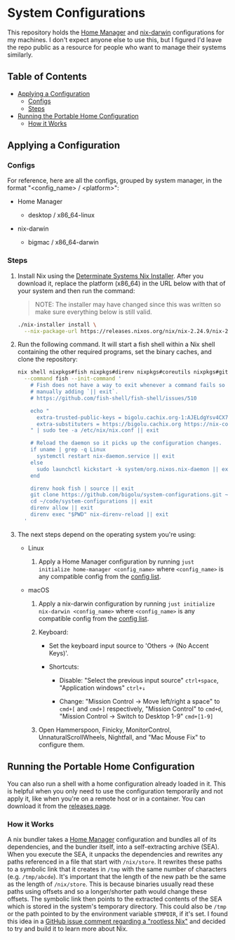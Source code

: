 # System Configurations

This repository holds the [Home Manager][home-manager] and
[nix-darwin][nix-darwin] configurations for my machines. I don't expect anyone
else to use this, but I figured I'd leave the repo public as a resource for
people who want to manage their systems similarly.

## Table of Contents

<!--
  DO NOT EDIT THE TABLE OF CONTENTS MANUALLY.
  It gets generated by doctoc:
  https://github.com/thlorenz/doctoc
  To regenerate, run `just check generate`. Though the pre-push hook will
  automatically run this for you.
-->
<!-- START doctoc generated TOC please keep comment here to allow auto update -->
<!-- DON'T EDIT THIS SECTION, INSTEAD RE-RUN doctoc TO UPDATE -->

- [Applying a Configuration](#applying-a-configuration)
  - [Configs](#configs)
  - [Steps](#steps)
- [Running the Portable Home Configuration](#running-the-portable-home-configuration)
  - [How it Works](#how-it-works)

<!-- END doctoc generated TOC please keep comment here to allow auto update -->

## Applying a Configuration

### Configs

For reference, here are all the configs, grouped by system manager, in the
format "\<config_name> / \<platform>":

<!-- START_CONFIGURATIONS -->

- Home Manager

  - desktop / x86_64-linux

- nix-darwin

  - bigmac / x86_64-darwin

<!-- END_CONFIGURATIONS -->

### Steps

1. Install Nix using the [Determinate Systems Nix
   Installer][determinate-systems-installer]. After you download it, replace the
   platform (x86_64) in the URL below with that of your system and then run the
   command:

   > NOTE: The installer may have changed since this was written so make sure
   > everything below is still valid.

   ```bash
   ./nix-installer install \
     --nix-package-url https://releases.nixos.org/nix/nix-2.24.9/nix-2.24.9-x86_64-linux.tar.xz
   ```

2. Run the following command. It will start a fish shell within a Nix shell
   containing the other required programs, set the binary caches, and clone the
   repository:

   <!-- SYNC: SYS_CONF_PUBLIC_KEYS SYS_CONF_SUBS -->

   ```bash
   nix shell nixpkgs#fish nixpkgs#direnv nixpkgs#coreutils nixpkgs#gitMinimal \
     --command fish --init-command '
       # Fish does not have a way to exit whenever a command fails so I am
       # manually adding `|| exit`.
       # https://github.com/fish-shell/fish-shell/issues/510

       echo "
         extra-trusted-public-keys = bigolu.cachix.org-1:AJELdgYsv4CX7rJkuGu5HuVaOHcqlOgR07ZJfihVTIw= nix-community.cachix.org-1:mB9FSh9qf2dCimDSUo8Zy7bkq5CX+/rkCWyvRCYg3Fs=
         extra-substituters = https://bigolu.cachix.org https://nix-community.cachix.org
       " | sudo tee -a /etc/nix/nix.conf || exit

       # Reload the daemon so it picks up the configuration changes.
       if uname | grep -q Linux
         systemctl restart nix-daemon.service || exit
       else
         sudo launchctl kickstart -k system/org.nixos.nix-daemon || exit
       end

       direnv hook fish | source || exit
       git clone https://github.com/bigolu/system-configurations.git ~/code/system-configurations || exit
       cd ~/code/system-configurations || exit
       direnv allow || exit
       direnv exec "$PWD" nix-direnv-reload || exit
     '
   ```

3. The next steps depend on the operating system you're using:

   - Linux

     1. Apply a Home Manager configuration by running
        `just initialize home-manager <config_name>` where `<config_name>` is
        any compatible config from the [config list](#configs).

   - macOS

     1. Apply a nix-darwin configuration by running
        `just initialize nix-darwin <config_name>` where `<config_name>` is any
        compatible config from the [config list](#configs).

     2. Keyboard:

        - Set the keyboard input source to 'Others → (No Accent Keys)'.

        <!--
          I can automate shortcuts when this issue gets resolved:
          https://github.com/LnL7/nix-darwin/issues/185
        -->

        - Shortcuts:

          - Disable: "Select the previous input source" `ctrl+space`,
            "Application windows" `ctrl+↓`

          - Change: "Mission Control → Move left/right a space" to `cmd+[` and
            `cmd+]` respectively, "Mission Control" to `cmd+d`, "Mission Control
            → Switch to Desktop 1-9" `cmd+[1-9]`

     3. Open Hammerspoon, Finicky, MonitorControl, UnnaturalScrollWheels,
        Nightfall, and "Mac Mouse Fix" to configure them.

## Running the Portable Home Configuration

You can also run a shell with a home configuration already loaded in it. This is
helpful when you only need to use the configuration temporarily and not apply
it, like when you're on a remote host or in a container. You can download it
from the [releases page][releases].

### How it Works

A nix bundler takes a [Home Manager][home-manager] configuration and bundles all
of its dependencies, and the bundler itself, into a self-extracting archive
(SEA). When you execute the SEA, it unpacks the dependencies and rewrites any
paths referenced in a file that start with `/nix/store`. It rewrites these paths
to a symbolic link that it creates in `/tmp` with the same number of characters
(e.g. `/tmp/abcde`). It's important that the length of the new path be the same
as the length of `/nix/store`. This is because binaries usually read these paths
using offsets and so a longer/shorter path would change these offsets. The
symbolic link then points to the extracted contents of the SEA which is stored
in the system's temporary directory. This could also be `/tmp` or the path
pointed to by the environment variable `$TMPDIR`, if it's set. I found this idea
in a [GitHub issue comment regarding a "rootless Nix"][rootless-nix] and decided
to try and build it to learn more about Nix.

[determinate-systems-installer]:
  https://github.com/DeterminateSystems/nix-installer
[home-manager]: https://github.com/nix-community/home-manager
[nix-darwin]: https://github.com/LnL7/nix-darwin
[rootless-nix]: https://github.com/NixOS/nix/issues/1971#issue-304578884
[releases]: https://github.com/bigolu/system-configurations/releases/latest

